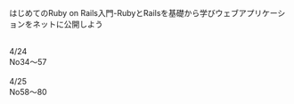 はじめてのRuby on Rails入門-RubyとRailsを基礎から学びウェブアプリケーションをネットに公開しよう

<br>
4/24<br>
No34～57
<br>
<br>
4/25<br>
No58～80
<br>
<br>
